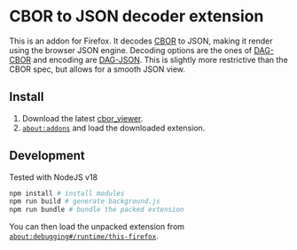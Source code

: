 # CBOR to JSON decoder extension

This is an addon for Firefox. It decodes [CBOR](https://cbor.io/) to JSON, making it render using the browser JSON engine.
Decoding options are the ones of [DAG-CBOR](https://ipld.io/docs/codecs/known/dag-cbor/) and encoding are [DAG-JSON](https://ipld.io/docs/codecs/known/dag-json/). This is slightly more restrictive than the CBOR spec, but allows for a smooth JSON view.

## Install

1. Download the latest [cbor_viewer](https://github.com/thibmeu/cbor-viewer/releases).
2. [`about:addons`](about:addons) and load the downloaded extension.

## Development

Tested with NodeJS v18

```bash
npm install # install modules
npm run build # generate background.js
npm run bundle # bundle the packed extension
```

You can then load the unpacked extension from [`about:debugging#/runtime/this-firefox`](about:debugging#/runtime/this-firefox).
